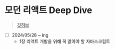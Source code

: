 # 모던 리액트 Deep Dive

> [깃허브](https://github.com/wikibook/react-deep-dive-example)

- [ ] 2024/05/28 ~ ing
  - 1장 리액트 개발을 위해 꼭 알아야 할 자바스크립트

